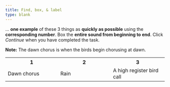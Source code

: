 ```yaml
---
title: Find, box, & label
type: blank
---
```


... **one example** of these 3 things as **quickly as possible** using the **corresponding number**.
Box the **entire sound from beginning to end**. 
Click _Continue_ when you have completed the task.

**Note:** The dawn chorus is when the birds begin chorusing at dawn. 

<table class = "table table-bordered mx-auto">
<tr class = "text-center">
<th scope = "col" style = "width:33%">1</th>
<th scope = "col" style = "width:33%">2</th>
<th scope = "col" style = "width:34%">3</th>
</tr>
<tr class = "text-center">
<td scope = "row">Dawn chorus</td>
<td>Rain</td>
<td>A high register bird call</td>
</tr>
</table>



